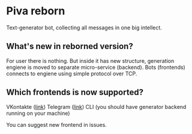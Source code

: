 Piva reborn
===========

Text-generator bot, collecting all messages in one big intellect.

What's new in reborned version?
-------------------------------

For user there is nothing.
But inside it has new structure, generation engiene is moved to separate micro-service (backend).
Bots (frontends) connects to engiene using simple protocol over TCP.

Which frontends is now supported?
---------------------------------

VKontakte ([link](https://vk.com/pivagen "Talk to Piva in VKontakte"))
Telegram ([link](https://t.me/pivagen_bot))
CLI (you should have generator backend running on your machine)

You can suggest new frontend in issues.

